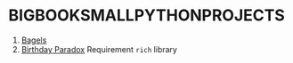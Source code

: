 # BIGBOOKSMALLPYTHONPROJECTS

1. [Bagels](/Bagels/main.py)
2. [Birthday Paradox](/Brithday%20Paradox/main.py) Requirement `rich` library

